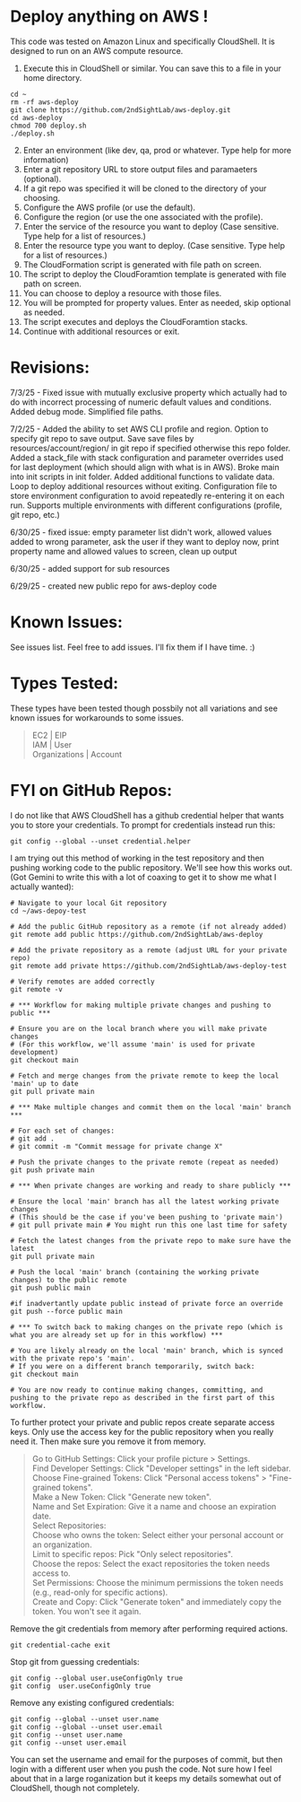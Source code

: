 # Deploy anything on AWS !

This code was tested on Amazon Linux and specifically CloudShell. It is designed to run on an AWS compute resource.

1. Execute this in CloudShell or similar. You can save this to a file in your home directory.

```
cd ~
rm -rf aws-deploy
git clone https://github.com/2ndSightLab/aws-deploy.git
cd aws-deploy
chmod 700 deploy.sh
./deploy.sh
```

2. Enter an environment (like dev, qa, prod or whatever. Type help for more information)
3. Enter a git repository URL to store output files and paramaeters (optional).
4. If a git repo was specified it will be cloned to the directory of your choosing.
5. Configure the AWS profile (or use the default).
6. Configure the region (or use the one associated with the profile).
7. Enter the service of the resource you want to deploy (Case sensitive. Type help for a list of resources.)
8. Enter the resource type you want to deploy. (Case sensitive. Type help for a list of resources.)
9. The CloudFormation script is generated with file path on screen.
10. The script to deploy the CloudForamtion template is generated with file path on screen.
11. You can choose to deploy a resource with those files.
12. You will be prompted for property values. Enter as needed, skip optional as needed.
13. The script executes and deploys the CloudForamtion stacks.
14. Continue with additional resources or exit.
   
# Revisions:

7/3/25 - Fixed issue with mutually exclusive property which actually had to do with
         incorrect processing of numeric default values and conditions. Added debug mode.
         Simplified file paths.
         
7/2/25 - Added the ability to set AWS CLI profile and region. Option to specify git repo 
         to save output. Save save files by resources/account/region/ in git repo 
         if specified otherwise this repo folder. Added a stack_file with stack
         configuration and parameter overrides used for last deployment (which 
         should align with what is in AWS). Broke main into init scripts in init folder. 
         Added additional functions to validate data. Loop to deploy additional resources
         without exiting. Configuration file to store environment configuration
         to avoid repeatedly re-entering it on each run. Supports multiple environments
         with different configurations (profile, git repo, etc.)
         
6/30/25 - fixed issue: empty parameter list didn't work, allowed values added to wrong parameter,
          ask the user if they want to deploy now, print property name and allowed values to screen,
          clean up output
          
6/30/25 - added support for sub resources

6/29/25 - created new public repo for aws-deploy code

# Known Issues:

See issues list. Feel free to add issues. I'll fix them if I have time. :)

# Types Tested:
These types have been tested though possbily not all variations and see known issues for workarounds to some issues.
> EC2 | EIP\
> IAM | User\
> Organizations | Account

# FYI on GitHub Repos:

I do not like that AWS CloudShell has a github credential helper that wants you to store your credentials. To prompt for credentials instead run this:

```
git config --global --unset credential.helper
```

I am trying out this method of working in the test repository and then pushing working code to the public repository. We'll see how this works out. (Got Gemini to write this with a lot of coaxing to get it to show me what I actually wanted):

```
# Navigate to your local Git repository
cd ~/aws-depoy-test

# Add the public GitHub repository as a remote (if not already added)
git remote add public https://github.com/2ndSightLab/aws-deploy

# Add the private repository as a remote (adjust URL for your private repo)
git remote add private https://github.com/2ndSightLab/aws-deploy-test

# Verify remotes are added correctly
git remote -v

# *** Workflow for making multiple private changes and pushing to public ***

# Ensure you are on the local branch where you will make private changes
# (For this workflow, we'll assume 'main' is used for private development)
git checkout main

# Fetch and merge changes from the private remote to keep the local 'main' up to date
git pull private main

# *** Make multiple changes and commit them on the local 'main' branch ***

# For each set of changes:
# git add .
# git commit -m "Commit message for private change X"

# Push the private changes to the private remote (repeat as needed)
git push private main

# *** When private changes are working and ready to share publicly ***

# Ensure the local 'main' branch has all the latest working private changes
# (This should be the case if you've been pushing to 'private main')
# git pull private main # You might run this one last time for safety

# Fetch the latest changes from the private repo to make sure have the latest
git pull private main

# Push the local 'main' branch (containing the working private changes) to the public remote
git push public main

#if inadvertantly update public instead of private force an override
git push --force public main

# *** To switch back to making changes on the private repo (which is what you are already set up for in this workflow) ***

# You are likely already on the local 'main' branch, which is synced with the private repo's 'main'.
# If you were on a different branch temporarily, switch back:
git checkout main

# You are now ready to continue making changes, committing, and pushing to the private repo as described in the first part of this workflow.
```

To further protect your private and public repos create separate access keys. Only use the access key for the public repository when you really need it. Then make sure you remove it from memory.

> Go to GitHub Settings: Click your profile picture > Settings.\
> Find Developer Settings: Click "Developer settings" in the left sidebar.\
> Choose Fine-grained Tokens: Click "Personal access tokens" > "Fine-grained tokens".\
> Make a New Token: Click "Generate new token".\
> Name and Set Expiration: Give it a name and choose an expiration date.\
> Select Repositories:\
> Choose who owns the token: Select either your personal account or an organization.\
> Limit to specific repos: Pick "Only select repositories".\
> Choose the repos: Select the exact repositories the token needs access to.\
> Set Permissions: Choose the minimum permissions the token needs (e.g., read-only for specific actions).\
> Create and Copy: Click "Generate token" and immediately copy the token. You won't see it again.

Remove the git credentials from memory after performing required actions.

```
git credential-cache exit
```

Stop git from guessing credentials:

```
git config --global user.useConfigOnly true
git config  user.useConfigOnly true
```

Remove any existing configured credentials:
```
git config --global --unset user.name
git config --global --unset user.email
git config --unset user.name
git config --unset user.email
```

You can set the username and email for the purposes of commit, but then login with a different user when you push the code. Not sure how I feel about that in a large roganization but it keeps my details somewhat out of CloudShell, though not completely.
